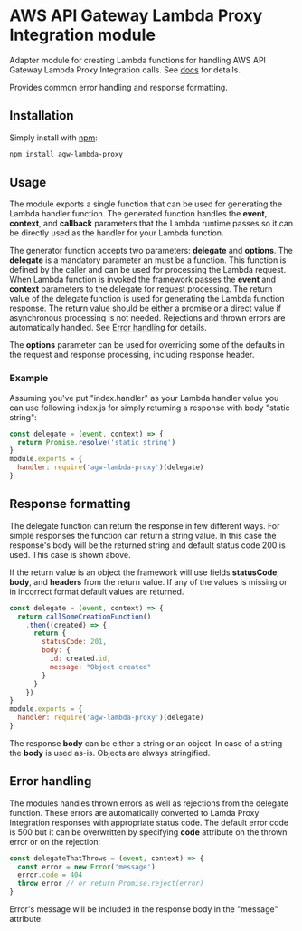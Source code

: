 # AWS API Gateway Lambda Proxy Integration module

Adapter module for creating Lambda functions for handling AWS API Gateway Lambda
Proxy Integration calls. See [docs](https://docs.aws.amazon.com/apigateway/latest/developerguide/api-gateway-create-api-as-simple-proxy-for-lambda.html) for details.

Provides common error handling and response formatting.

## Installation

Simply install with [npm](http://npmjs.org):

```sh
npm install agw-lambda-proxy
```

## Usage

The module exports a single function that can be used for generating the Lambda
handler function. The generated function handles the **event**, **context**, and
**callback** parameters that the Lambda runtime passes so it can be directly
used as the handler for your Lambda function.

The generator function accepts two parameters: **delegate** and **options**. The
**delegate** is a mandatory parameter an must be a function. This function is
defined by the caller and can be used for processing the Lambda request. When
Lambda function is invoked the framework passes the **event** and **context**
parameters to the delegate for request processing. The return value of the
delegate function is used for generating the Lambda function response. The
return value should be either a promise or a direct value if asynchronous
processing is not needed. Rejections and thrown errors are automatically
handled. See [Error handling](#error-handling) for details.

The **options** parameter can be used for overriding some of the defaults in
the request and response processing, including response header.

### Example

Assuming you've put "index.handler" as your Lambda handler value you can use
following index.js for simply returning a response with body "static string":

```javascript
const delegate = (event, context) => {
  return Promise.resolve('static string')
}
module.exports = {
  handler: require('agw-lambda-proxy')(delegate)
}
```

## Response formatting

The delegate function can return the response in few different ways. For simple
responses the function can return a string value. In this case the response's
body will be the returned string and default status code 200 is used. This
case is shown above.

If the return value is an object the framework will use fields **statusCode**,
**body**, and **headers** from the return value. If any of the values is missing
or in incorrect format default values are returned.

```javascript
const delegate = (event, context) => {
  return callSomeCreationFunction()
    .then((created) => {
      return {
        statusCode: 201,
        body: {
          id: created.id,
          message: "Object created"
        }
      }
    })
}
module.exports = {
  handler: require('agw-lambda-proxy')(delegate)
}
```

The response **body** can be either a string or an object. In case of a string
the **body** is used as-is. Objects are always stringified.

## Error handling

The modules handles thrown errors as well as rejections from the delegate
function. These errors are automatically converted to Lamda Proxy Integration
responses with appropriate status code. The default error code is 500 but it
can be overwritten by specifying **code** attribute on the thrown error or on the
rejection:

```javascript
const delegateThatThrows = (event, context) => {
  const error = new Error('message')
  error.code = 404
  throw error // or return Promise.reject(error)
}
```

Error's message will be included in the response body in the "message"
attribute.
